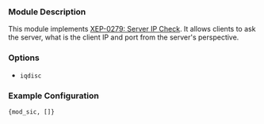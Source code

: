 ### Module Description
This module implements [XEP-0279: Server IP Check](http://xmpp.org/extensions/xep-0279.html). It allows clients to ask the server, what is the client IP and port from the server's perspective.

### Options

* `iqdisc`

### Example Configuration

```
{mod_sic, []}

```
